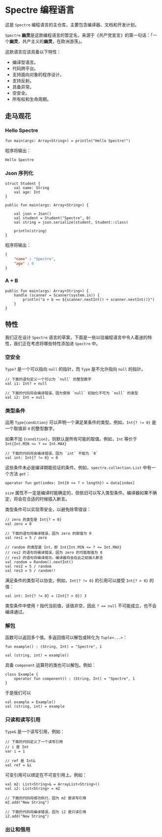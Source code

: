 # Spectre 编程语言

这是 `Spectre` 编程语言的主仓库，主要包含编译器、文档和开发计划。

`Spectre` **幽灵**是这款编程语言的暂定名，来源于《共产党宣言》的第一句话：「一个**幽灵**，共产主义的**幽灵**，在欧洲游荡」。

这款语言应该具备以下特性：

* 编译型语言。
* 代码跨平台。
* 支持面向对象的程序设计。
* 支持反射。
* 具备异常。
* 空安全。
* 所有权和生命周期。

## 走马观花

### Hello Spectre

```spectre
fun main(args: Array<String>) = println("Hello Spectre!")
```

程序将输出：

```
Hello Spectre
```

### Json 序列化

```spectre
struct Student {
    val name: String
    val age: Int
}

public fun main(args: Array<String>) {

    val json = Json()
    val student = Student("Spectre", 0)
    val string = json.serialize(student, Student::class)

    println(string)
}
```

程序将输出：

```json
{
    "name" : "Spectre",
    "age" : 0
}
```

### A + B

```spectre
public fun main(args: Array<String>) {
    handle (scanner = Scanner(system.in)) {
        println("a + b == ${scanner.nextInt() + scanner.nextInt()}")
    }
}
```

## 特性

我们正在设计 `Spectre` 语言的草案，下面是一些以往编程语言中令人着迷的特性，我们正在考虑将哪些特性添加进 `Spectre` 中。

### 空安全

`Type?` 是一个可以指向 `null` 的指针，而 `Type` 是不允许指向 `null` 的指针。

```spectre
// 下面的语句定义一个可以为 `null` 的整型数字
val i1: Int? = null

// 下面的代码将会编译错误，因为使用 `null` 初始化不可为 `null` 的类型
val i2: Int = null
```

### 类型条件

运用 `Type{condition}` 可以声明一个满足某条件的类型。例如，`Int{? != 0}` 是一个取值非 `0` 的整型数字。

如果不加 `{condition}`，则默认是所有可能的取值。例如，`Int` 等价于 `Int{Int.MIN <= ? <= Int.MAX}`

```spectre
// 下面的代码将会编译错误，因为 `int` 不能为 `0`
val int: Int{? != 0} = 0
```

这些条件未必是编译期能验证的条件。例如，`spectre.collection.List` 中有一个方法 `get`：

```spectre
operator fun get(index: Int{0 <= ? < length}) = data[index]
```

`size` 属性不一定是编译时能确定的，但依旧可以写入类型条件。编译器如果不确定，将会在合适的时候插入断言。

类型条件可以实现零安全，以避免除零错误：

```spectre
// zero 的类型是 Int{? = 0}
val zero = 0

// 下面的语句将编译错误，因为 zero 的取值为 0
val res1 = 5 / zero

// random 的类型是 Int，即 Int{Int.MIN <= ? <= Int.MAX}
// res2 的语句将编译错误，因为 zero 的可能取值为 0
// res3 的语句将编译成功，编译器将会在此之前插入断言
val random = Random().nextInt()
val res2 = 5 / random
val res3 = 5 / random!!
```

满足条件的类型可以协变。例如，`Int{? != 0}` 的引用可以接受 `Int{? > 0}` 的值：

```spectre
val int: Int{? != 0} = (Int{? > 0}) 3
```

类型条件中使用 `?` 指代当前值，该值非空，因此 `? == null` 不可能成立，也不会编译通过。

### 解包

函数可以返回多个值。多返回值可以解包或转化为 `Tuple<...>`：

```spectre
fun example() : (String, Int) = "Spectre", 1

val (string, int) = example()
```

具备 `component` 运算符的类也可以解包。例如：

```spectre
class Example {
    operator fun component() : (String, Int) = "Spectre", 1
}
```

于是我们可以

```spectre
val example = Example()
val (string, int) = example
```

### 只读和读写引用

`Type&` 是一个读写引用，例如：

```spectre
// 下面的代码定义了一个读写引用
// i 是 Int
var i = 1

// ref 是 Int&
val ref = &i
```

可变引用可以绑定在不可变引用上。例如：

```spectre
val m2: List<String>& = ArrayList<String>()
val i2: List<String> = m2

// 下面的代码将成功执行，因为 m2 是读写引用
m2.add("New String")

// 下面的代码将编译错误，因为 i2 是只读引用
i2.add("New String")
```

### 出让和借用

